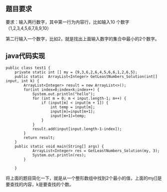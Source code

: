 ## 题目要求

要求：输入两行数字，其中第一行为内容行，比如输入10 个数字（1,2,3,4,5,6,7,8,9,10）

第二行输入一个数字，比如2，就是找出上面输入数字的集合中最小的2个数字。

## java代码实现

```
public class test1 {
    private static int [] my = {9,3,6,2,6,4,5,6,6,1,2,6,5};
    public static  ArrayList<Integer> GetLeastNumbers_Solution(int[] input, int k) {
        ArrayList<Integer> result = new ArrayList<>();
        for(int index=0;index<k;index++) {
            System.out.println("hello");
            for (int m = 0; m < input.length-1; m++) {
                if (input[m] < input[m + 1]) {
                    int temp = input[m];
                    input[m]=input[m+1];
                    input[m+1]=temp;
                }
            }
            result.add(input[input.length-1-index]);
        }
        return result;
    }
    public static void main(String[] args) {
            ArrayList<Integer> res = GetLeastNumbers_Solution(my, 3);
            System.out.println(res);
        }

    }

```

将上面的题目简化一下，就是从一个整形数组中找到2个最小的值，上面的my[]是要查找的内容，k是要查找的个数。